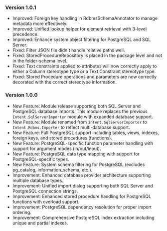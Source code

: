 ### Version 1.0.1

- Improved: Foreign key handling in RdbmsSchemaAnnotator to manage metadata more effectively.
- Improved: Unified lookup helper for element retrieval with 3-level precedence.
- Improved: Enhance system object filtering for PostgreSQL and SQL Server.
- Fixed: Filter JSON file didn't handle relative paths well.
- Fixed: StoredProcedureRepository is placed in the package level and not in the folder-schema level.
- Fixed: Text constraints applied to attributes will now correctly apply to either a Column stereotype type or a Text Constraint stereotype type.
- Fixed: Stored Procedure operations and parameters are now correctly decorated with the correct stereotype information.

### Version 1.0.0

- New Feature: Module release supporting both SQL Server and PostgreSQL database imports. This module replaces the previous `Intent.SqlServerImporter` module with expanded database support.
- New Feature: Module renamed from `Intent.SqlServerImporter` to `Intent.Rdbms.Importer` to reflect multi-database support.
- New Feature: Full PostgreSQL support including tables, views, indexes, foreign keys, and stored procedures (functions).
- New Feature: PostgreSQL-specific function parameter handling with support for argument modes (in/out/inout).
- New Feature: PostgreSQL data type mapping with support for PostgreSQL-specific types.
- New Feature: System schema filtering for PostgreSQL (excludes pg_catalog, information_schema, etc.).
- Improvement: Enhanced database provider architecture supporting multiple database types.
- Improvement: Unified import dialog supporting both SQL Server and PostgreSQL connection strings.
- Improvement: Enhanced stored procedure handling for PostgreSQL functions with overload support.
- Improvement: PostgreSQL dependency resolution for proper import ordering.
- Improvement: Comprehensive PostgreSQL index extraction including unique and partial indexes.

